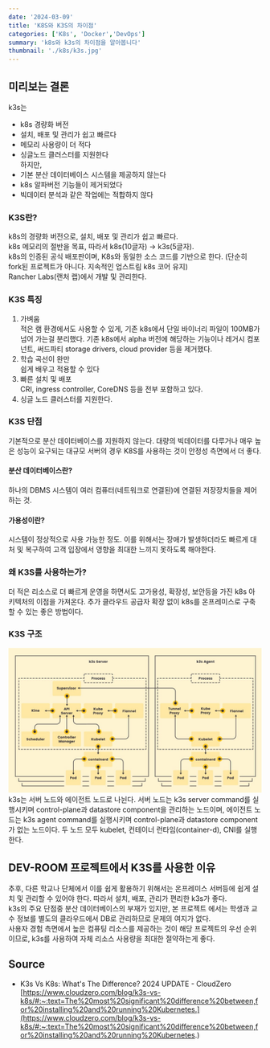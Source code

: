 ```yaml
---
date: '2024-03-09'
title: 'K8S와 K3S의 차이점'
categories: ['K8s', 'Docker','DevOps']
summary: 'k8s와 k3s의 차이점을 알아봅니다'
thumbnail: './k8s/k3s.jpg'
---
```


## 미리보는 결론

k3s는
- k8s 경량화 버전
- 설치, 배포 및 관리가 쉽고 빠르다 
- 메모리 사용량이 더 적다
- 싱글노드 클러스터를 지원한다
\
하지만,  
- 기본 분산 데이터베이스 시스템을 제공하지 않는다
- k8s 알파버전 기능들이 제거되었다
- 빅데이터 분석과 같은 작업에는 적합하지 않다



### K3S란?

k8s의 경량화 버전으로, 설치, 배포 및 관리가 쉽고 빠르다.   
k8s 메모리의 절반을 목표, 따라서 k8s(10글자) -> k3s(5글자).  
k8s의 인증된 공식 배포판이며, K8s와 동일한 소스 코드를 기반으로 한다. (단순히 fork된 프로젝트가 아니다. 지속적인 업스트림 k8s 코어 유지)  
Rancher Labs(랜처 랩)에서 개발 및 관리한다.


### K3S 특징
1. 가벼움  
   적은 램 환경에서도 사용할 수 있게, 기존 k8s에서 단일 바이너리 파일이 100MB가 넘어 가는걸 분리했다. 
   기존 k8s에서 alpha 버전에 해당하는 기능이나 레거시 컴포넌트, 써드파티 storage drivers, cloud provider 등을 제거했다.
2. 학습 곡선이 완만  
   쉽게 배우고 적용할 수 있다
3. 빠른 설치 및 배포  
   CRI, ingress controller, CoreDNS 등을 전부 포함하고 있다.
4. 싱글 노드 클러스터를 지원한다.

### K3S 단점

기본적으로 분산 데이터베이스를 지원하지 않는다.
대량의 빅데이터를 다루거나 매우 높은 성능이 요구되는 대규모 서버의 경우 K8S를 사용하는 것이 안정성 측면에서 더 좋다.

#### 분산 데이터베이스란? 
하나의 DBMS 시스템이 여러 컴퓨터(네트워크로 연결된)에 연결된 저장장치들을 제어하는 것.

#### 가용성이란? 
시스템이 정상적으로 사용 가능한 정도. 이를 위해서는 장애가 발생하더라도 빠르게 대처 및 복구하여 고객 입장에서 영향을 최대한 느끼지 못하도록 해야한다.  

### 왜 K3S를 사용하는가?
더 적은 리소스로 더 빠르게 운영을 하면서도 고가용성, 확장성, 보안등을 가진 k8s 아키텍처의 이점을 가져온다.
추가 클라우드 공급자 확장 없이 k8s를 온프레미스로 구축할 수 있는 좋은 방법이다.

### K3S 구조
![0](./k8s/k3s_ar.jpg)
k3s는 서버 노드와 에이전트 노드로 나뉜다. 서버 노드는 k3s server command를 실행시키며 control-plane과 datastore component을 관리하는 노드이며, 에이전트 노드는 k3s agent command를 실행시키며 control-plane과 datastore component가 없는 노드이다. 두 노드 모두 kubelet, 컨테이너 런타임(container-d), CNI를 실행한다.


## DEV-ROOM 프로젝트에서 K3S를 사용한 이유

추후, 다른 학교나 단체에서 이를 쉽게 활용하기 위해서는 온프레미스 서버등에 쉽게 설치 및 관리할 수 있어야 한다. 따라서 설치, 배포, 관리가 편리한 k3s가 좋다.  
k3s의 주요 단점중 분산 데이터베이스의 부재가 있지만, 본 프로젝트 에서는 학생과 교수 정보를 별도의 클라우드에서 DB로 관리하므로 문제의 여지가 없다.  
사용자 경험 측면에서 높은 컴퓨팅 리소스를 제공하는 것이 해당 프로젝트의 우선 순위이므로, k3s를 사용하여 자체 리소스 사용량을 최대한 절약하는게 좋다.  

## Source

- K3s Vs K8s: What's The Difference? 2024 UPDATE - CloudZero  
  [https://www.cloudzero.com/blog/k3s-vs-k8s/#:~:text=The%20most%20significant%20difference%20between,for%20installing%20and%20running%20Kubernetes.](https://www.cloudzero.com/blog/k3s-vs-k8s/#:~:text=The%20most%20significant%20difference%20between,for%20installing%20and%20running%20Kubernetes.)